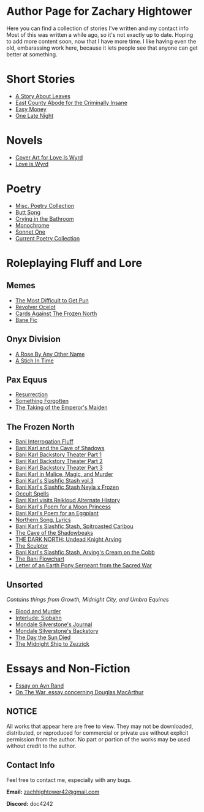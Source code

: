# Author Page for Zachary Hightower

Here you can find a collection of stories I've written and my contact info
Most of this was written a while ago, so it's not exactly up to date. Hoping to add more content soon, now that I have more time. I like having even the old, embarassing work here, because it lets people see that anyone can get better at something. 


# Short Stories
- [A Story About Leaves](https://docs.google.com/document/d/1cOzjH9ROxhCxuzy0jK1zSJit4RHDItZb/edit?usp=sharing&ouid=116028691624975450534&rtpof=true&sd=true)
- [East County Abode for the Criminally Insane](https://docs.google.com/document/d/1jErO1yCQMoxg5IFo8Mry0P0Mc0WGHD4A/edit?usp=sharing&ouid=116028691624975450534&rtpof=true&sd=true)
- [Easy Money](https://docs.google.com/document/d/19yh5lKTcVlgtHpgdd5tQ2KagtpXa2Ajn/edit?usp=sharing&ouid=116028691624975450534&rtpof=true&sd=true)
- [One Late Night](https://docs.google.com/document/d/1xikYpGaaXFUP6BQcKNIJsdSj4c0mqdSZ/edit?usp=sharing&ouid=116028691624975450534&rtpof=true&sd=true)


# Novels
- [Cover Art for Love Is Wyrd](https://drive.google.com/file/d/1uH8YAanV2DAt6KPDh0_8Jga9Ol2AXyT2/view?usp=sharing)
- [Love is Wyrd](https://docs.google.com/document/d/1sejzW0F3SsB_NEqfibtPFbwxMyPJtWRJ/edit?usp=sharing&ouid=116028691624975450534&rtpof=true&sd=true)


# Poetry
- [Misc. Poetry Collection](https://docs.google.com/document/d/1X5W5qqP3_uXCHZpq2V3TPySkXeUGIlGV/edit?usp=sharing&ouid=116028691624975450534&rtpof=true&sd=true)
- [Butt Song](https://docs.google.com/document/d/1HUDTeJaz9ngibrHZxxWU2_3WFBSAfzCC/edit?usp=sharing&ouid=116028691624975450534&rtpof=true&sd=true)
- [Crying in the Bathroom](https://drive.google.com/file/d/16DPWgEzpnOxY6qVdAff43MNkAxb42qJk/view?usp=sharing)
- [Monochrome](https://drive.google.com/file/d/1YaYkUncRUHNp70GiT6DIHXgZMzCSyNhN/view?usp=sharing)
- [Sonnet One](https://drive.google.com/file/d/1P9WR93nIT8N5hIj5S9VFWfOjdhaeAooc/view?usp=sharing)
- [Current Poetry Collection](https://docs.google.com/document/d/1raUSPHJYMEyF_mVEOF1TsdyUqjEAxPMQQODmVgL6WbM/edit?usp=sharing)


# Roleplaying Fluff and Lore


## Memes
- [The Most Difficult to Get Pun](https://docs.google.com/document/d/1UkQogPPbumh3RoVSOTSJ-W-VdI8ZYlf2/edit?usp=sharing&ouid=116028691624975450534&rtpof=true&sd=true)
- [Revolver Ocelot](https://docs.google.com/document/d/1gdMqw3U_pCXH7jatdSvKCtcDXukPJRlQ/edit?usp=sharing&ouid=116028691624975450534&rtpof=true&sd=true)
- [Cards Against The Frozen North](https://docs.google.com/document/d/1oxGCbrppf6zX44t9-XeYxf-GvvSimis3/edit?usp=sharing&ouid=116028691624975450534&rtpof=true&sd=true)
- [Bane Fic](https://docs.google.com/document/d/1c6gdndyiWFf7kUpNPwpt_iz-Gos6yEVZ/edit?usp=sharing&ouid=116028691624975450534&rtpof=true&sd=true)


## Onyx Division
- [A Rose By Any Other Name](https://docs.google.com/document/d/1auZPn4TYamDgoTjHSKOXpEBbP6L-ANvT/edit?usp=sharing&ouid=116028691624975450534&rtpof=true&sd=true)
- [A Stich In Time](https://drive.google.com/file/d/1eyHSur33IQoCkUaWi1seCm8E7KAgjFgc/view?usp=sharing)


## Pax Equus
- [Resurrection](https://drive.google.com/file/d/1TGB5-7M0RC43D6bYZ7d3yeRZUsDq2Qj4/view?usp=sharing)
- [Something Forgotten](https://drive.google.com/file/d/1PchEp5W6DtIKIbh1DpZgg_jvY-zxIlYg/view?usp=sharing)
- [The Taking of the Emperor's Maiden](https://docs.google.com/document/d/13WKlfdutpRWYjPGLohrrA2vQ-iYIpJkgPJ9jP0c0_MM/edit?usp=sharing)


## The Frozen North
- [Bani Interrogation Fluff](https://docs.google.com/document/d/1Pcpt5SSHXO2bb4IoJhQ3-Vmi_u-W0LN9/edit?usp=sharing&ouid=116028691624975450534&rtpof=true&sd=true)
- [Bani Karl and the Cave of Shadows](https://docs.google.com/document/d/1RspDtUFBaOa3KuY54hNS1HZgR-Lyhcae/edit?usp=sharing&ouid=116028691624975450534&rtpof=true&sd=true)
- [Bani Karl Backstory Theater Part 1](https://docs.google.com/document/d/1bIjEKf059-T6kRyCcwG_y_IcFYEdF_CdT9F9Q6uNt18/edit?usp=sharing)
- [Bani Karl Backstory Theater Part 2](https://docs.google.com/document/d/1W71PXWamTh2a3rCFxKhkd0Xsfd5djafXIwj-XbtLNck/edit?usp=sharing)
- [Bani Karl Backstory Theater Part 3](https://docs.google.com/document/d/1SsCDByFuTmTTyVManJeTVdqmDQrCst5N/edit?usp=sharing&ouid=116028691624975450534&rtpof=true&sd=true)
- [Bani Karl in Malice, Magic, and Murder](https://docs.google.com/document/d/1R4gs3FdG7tmy3bZNoDZG3PmKOhdKlwe4/edit?usp=sharing&ouid=116028691624975450534&rtpof=true&sd=true)
- [Bani Karl's Slashfic Stash vol.3](https://docs.google.com/document/d/1zHTI4odDesnLYsNAWdOWZNaCwnh0TbKs/edit?usp=sharing&ouid=116028691624975450534&rtpof=true&sd=true)
- [Bani Karl's Slashfic Stash Neyla x Frozen](https://docs.google.com/document/d/1KSJH0tlz60L-XHzpv6tNEvH_0PspNrF2/edit?usp=sharing&ouid=116028691624975450534&rtpof=true&sd=true)
- [Occult Spells](https://docs.google.com/document/d/1DqmNNCb5pX7YU7Haxw1tk2MA2b4ZPdSM/edit?usp=sharing&ouid=116028691624975450534&rtpof=true&sd=true)
- [Bani Karl visits Reikloud Alternate History](https://docs.google.com/document/d/1ktYMOoe6ebistVn1Fg4GjFOtggENazvn/edit?usp=sharing&ouid=116028691624975450534&rtpof=true&sd=true)
- [Bani Karl's Poem for a Moon Princess](https://docs.google.com/document/d/1p0D6vxcUwZLFomWoSeL1WSg-_DuNcDny/edit?usp=sharing&ouid=116028691624975450534&rtpof=true&sd=true)
- [Bani Karl's Poem for an Eggplant](https://docs.google.com/document/d/1ERTIOvNosI5TR0zvqOagPWcBHUB2OMVD/edit?usp=sharing&ouid=116028691624975450534&rtpof=true&sd=true)
- [Northern Song, Lyrics](https://drive.google.com/file/d/1fUla-zsC9QVo_d5cNwOZXI2aRaYb9IMX/view?usp=sharing)
- [Bani Karl's Slashfic Stash, Spitroasted Caribou](https://docs.google.com/document/d/1RBPOv6fgVH9Ap68E5jInMaM8lbA6RS5P/edit?usp=sharing&ouid=116028691624975450534&rtpof=true&sd=true)
- [The Cave of the Shadowbeaks](https://docs.google.com/document/d/1bZY1KMeYxhE2-7wwaE94uTUpc8kG_TOx/edit?usp=sharing&ouid=116028691624975450534&rtpof=true&sd=true)
- [THE DARK NORTH: Undead Knight Arving](https://docs.google.com/document/d/1Ije9VVJV82YhHhV9iBm5S8Qh68HrQEjd/edit?usp=sharing&ouid=116028691624975450534&rtpof=true&sd=true)
- [The Sculptor](https://docs.google.com/document/d/1_U6vGdxL62bBT6GdUW_Rcez5kHW51Z6e/edit?usp=sharing&ouid=116028691624975450534&rtpof=true&sd=true)
- [Bani Karl's Slashfic Stash, Arving's Cream on the Cobb](https://docs.google.com/document/d/1KEpXQWz5PtmWXKWsIAuV_Pdl9paxREQ4/edit?usp=sharing&ouid=116028691624975450534&rtpof=true&sd=true)
- [The Bani Flowchart](https://drive.google.com/file/d/0B53pHPkLelLhcHN3T2xFdkVidG8/view?usp=sharing&resourcekey=0-a-iCojXN-KAihxGNdRA_sw)
- [Letter of an Earth Pony Sergeant from the Sacred War](https://docs.google.com/document/d/19HeTx_AFJWdNTjHFzr_r4FROFVjQiToE1f74cTnoc1s/edit?usp=sharing)


## Unsorted 
*Contains things from Growth, Midnight City, and Umbra Equines*
- [Blood and Murder](https://drive.google.com/file/d/1y3WmplBbQhuCZcqti_fBWMvk19Kk2qvj/view?usp=sharing)
- [Interlude: Siobahn](https://docs.google.com/document/d/1NRWH02pVtrmkXHdhreeS6tqI-SmGiDqP/edit?usp=sharing&ouid=116028691624975450534&rtpof=true&sd=true)
- [Mondale Silverstone's Journal](https://docs.google.com/document/d/11IWIkrin7xJjCb71DrgLPrpu06GTUg0l/edit?usp=sharing&ouid=116028691624975450534&rtpof=true&sd=true)
- [Mondale Silverstone's Backstory](https://docs.google.com/document/d/1nyP9f5xk1VM_bIpvXu12ZaHXL6TgnEkL/edit?usp=sharing&ouid=116028691624975450534&rtpof=true&sd=true)
- [The Day the Sun Died](https://drive.google.com/file/d/11aL-SV0IZjQJcCPL8z8q44odFj4voK1t/view?usp=sharing)
- [The Midnight Ship to Zezzick](https://docs.google.com/document/d/1ZHETLcYIsP1NZesMXRatxzDjOiQCu_Tp/edit?usp=sharing&ouid=116028691624975450534&rtpof=true&sd=true)


# Essays and Non-Fiction
- [Essay on Ayn Rand](https://docs.google.com/document/d/1KYOo_5MWXVA1MdpCdgYSjU3DjpAzCPEG/edit?usp=sharing&ouid=116028691624975450534&rtpof=true&sd=true)
- [On The War, essay concerning Douglas MacArthur](https://drive.google.com/file/d/1F1g3_-dm_IxYf0rtDY5i1ICrLQjEHpy8/view?usp=sharing)









## NOTICE 
All works that appear here are free to view. They may not be downloaded, distributed, or reproduced for commercial or private use without explicit permission from the author. No part or portion of the works may be used without credit to the author.

## Contact Info

Feel free to contact me, especially with any bugs.

**Email:** zachhightower42@gmail.com

**Discord:** doc4242